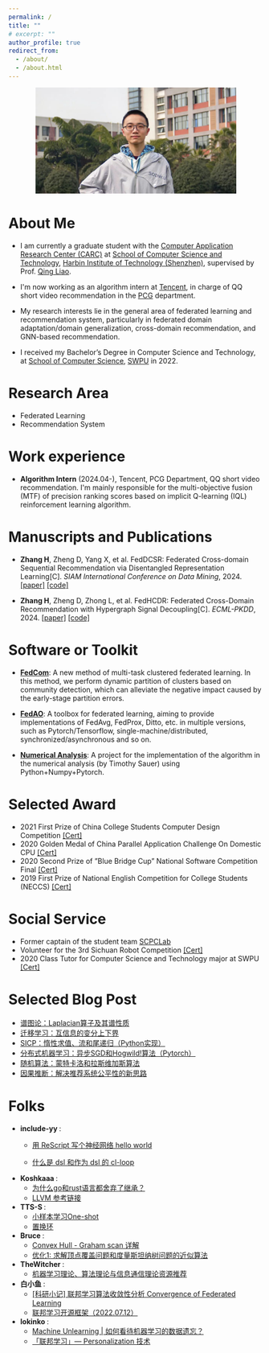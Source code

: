 ```yaml
---
permalink: /
title: ""
# excerpt: ""
author_profile: true
redirect_from: 
  - /about/
  - /about.html
---
```


<p align="center">
  <img src="images/myphoto.png" alt="Photo" style="width: 400px;"/> 
</p>

# About Me

* I am currently a graduate student with the [Computer Application Research Center (CARC)](http://carc.hitsz.edu.cn/index.htm) at [School of Computer Science and Technology](http://cs.hitsz.edu.cn/index.htm), [Harbin Institute of Technology (Shenzhen)](https://www.hitsz.edu.cn/index.html), supervised by Prof. [Qing Liao](http://liaoqing.hitsz.edu.cn/).

* I'm now working as an algorithm intern at [Tencent](https://www.tencent.com/en-us/about.html), in charge of QQ short video recommendation in the [PCG](https://arc.tencent.com/en/research) department. 

* My research interests lie in the general area of federated learning and recommendation system, particularly in federated domain adaptation/domain generalization, cross-domain recommendation, and GNN-based recommendation. 

*  I  received my Bachelor’s Degree in Computer Science and Technology, at [School of Computer Science](https://www.swpu.edu.cn/scs/), [SWPU](https://www.swpu.edu.cn/) in 2022.

# Research Area

* Federated Learning
* Recommendation System

# Work experience

* <b>Algorithm Intern</b> (2024.04-), Tencent, PCG Department, QQ short video recommendation. I'm mainly responsible for the multi-objective fusion (MTF) of precision ranking scores based on implicit Q-learning (IQL) reinforcement learning algorithm.

# Manuscripts and Publications

* <b>Zhang H</b>, Zheng D, Yang X, et al. FedDCSR: Federated Cross-domain Sequential Recommendation via Disentangled Representation Learning[C]. <i>SIAM International Conference on Data Mining</i>, 2024. [[paper]](https://arxiv.org/pdf/2309.08420.pdf) [[code]](https://github.com/orion-orion/FedDCSR)

* <b>Zhang H</b>, Zheng D, Zhong L, et al. FedHCDR: Federated Cross-Domain Recommendation with Hypergraph Signal Decoupling[C]. <i>ECML-PKDD</i>, 2024. [[paper]](https://arxiv.org/pdf/2403.02630.pdf) [[code]](https://github.com/orion-orion/FedHCDR)

# Software or Toolkit

* <b>[FedCom](https://github.com/orion-orion/FedCom)</b>: A new method of multi-task clustered federated learning. In this method, we perform dynamic partition of clusters based on community detection, which can alleviate the negative impact caused by the early-stage partition errors.

* <b>[FedAO](https://github.com/orion-orion/FedAO)</b>: A toolbox for federated learning, aiming to provide implementations of FedAvg, FedProx, Ditto, etc. in multiple versions, such as Pytorch/Tensorflow, single-machine/distributed, synchronized/asynchronous and so on.

* <b>[Numerical Analysis](https://github.com/orion-orion/NumericalAnalysis-Python.git)</b>: A project for the implementation of the algorithm in the numerical analysis (by Timothy Sauer) using Python+Numpy+Pytorch.

# Selected Award
* 2021 First Prize of China College Students Computer Design Competition [[Cert]](../images/CCSCDC_Cert.jpg)
* 2020 Golden Medal of China Parallel Application Challenge On Domestic CPU [[Cert]](../files/CPC_Cert.pdf)
* 2020 Second Prize of ”Blue Bridge Cup” National Software Competition Final [[Cert]](../images/BB_Cup_Cert.jpg)
* 2019 First Prize of National English Competition for College Students (NECCS) [[Cert]](../images/NECCS_Cert.jpg)

# Social Service
* Former captain of the student team [SCPCLab](https://github.com/SCPCLab)
* Volunteer for the 3rd Sichuan Robot Competition [[Cert]](../images/Volunteer_Cert.jpg)
* 2020 Class Tutor for Computer Science and Technology major at SWPU [[Cert]](../images/Class_Tutor_Cert.jpg)

# Selected Blog Post

* [谱图论：Laplacian算子及其谱性质](https://www.cnblogs.com/orion-orion/p/17773750.html)
* [迁移学习：互信息的变分上下界](https://www.cnblogs.com/orion-orion/p/17773750.html)
* [SICP：惰性求值、流和尾递归（Python实现）](https://www.cnblogs.com/orion-orion/p/17773750.html)
* [分布式机器学习：异步SGD和Hogwild!算法（Pytorch）](https://www.cnblogs.com/orion-orion/p/17118029.html)
* [随机算法：蒙特卡洛和拉斯维加斯算法](https://www.cnblogs.com/orion-orion/p/13492617.html)
* [因果推断：解决推荐系统公平性的新思路](https://www.cnblogs.com/orion-orion/p/15378912.html)


# Folks
* <b> include-yy </b>: 
  - [用 ReScript 写个神经网络 hello world](https://egh0bww1.com/posts/2022-11-27-rescript-neural-network-helloworld/)
  
  - [什么是 dsl 和作为 dsl 的 cl-loop](https://egh0bww1.com/posts/2021-06-11-6-dsl-cl-loop/)
* <b> Koshkaaa </b>: 
  - [为什么go和rust语言都舍弃了继承？](https://www.cnblogs.com/RioTian/p/17903460.html)
  - [LLVM 参考链接](https://www.cnblogs.com/RioTian/p/17802856.html)
* <b> TTS-S </b>: 
  - [小样本学习One-shot](https://www.cnblogs.com/TTS-TTS/p/17979772)
  - [置换环](https://www.cnblogs.com/TTS-TTS/p/17047104.html)
* <b> Bruce </b>: 
  - [Convex Hull - Graham scan 详解](https://zhuanlan.zhihu.com/p/624820730)
  - [优化1: 求解顶点覆盖问题和度量斯坦纳树问题的近似算法](https://zhuanlan.zhihu.com/p/481626372)
* <b> TheWitcher </b>: 
  - [机器学习理论、算法理论与信息通信理论资源推荐](https://zhuanlan.zhihu.com/p/660092984)
* <b> 白小鱼 </b>: 
  - [[科研小记] 联邦学习算法收敛性分析 Convergence of Federated Learning](https://zhuanlan.zhihu.com/p/640517716)
  - [联邦学习开源框架（2022.07.12）](https://zhuanlan.zhihu.com/p/508923611)
* <b> lokinko </b>: 
  - [Machine Unlearning \| 如何看待机器学习的数据遗忘？](https://zhuanlan.zhihu.com/p/584322307)
  - [「联邦学习」— Personalization 技术](https://zhuanlan.zhihu.com/p/354527722)